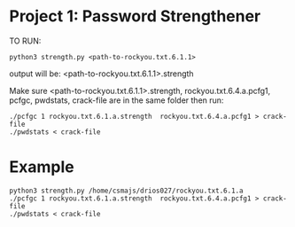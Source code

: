 # Project 1: Password Strengthener
TO RUN: 
```
python3 strength.py <path-to-rockyou.txt.6.1.1>
 ```


output will be:
 <path-to-rockyou.txt.6.1.1>.strength

Make sure  <path-to-rockyou.txt.6.1.1>.strength, rockyou.txt.6.4.a.pcfg1, pcfgc, pwdstats, crack-file are in the same folder then run:
```
./pcfgc 1 rockyou.txt.6.1.a.strength  rockyou.txt.6.4.a.pcfg1 > crack-file
./pwdstats < crack-file
```


 # Example
```
python3 strength.py /home/csmajs/drios027/rockyou.txt.6.1.a
./pcfgc 1 rockyou.txt.6.1.a.strength  rockyou.txt.6.4.a.pcfg1 > crack-file
./pwdstats < crack-file
```
